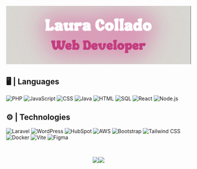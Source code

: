 <!-- Banner -->
![Banner](https://github.com/lauracolladoq/lauracolladoq/blob/main/banner_custom.png)

## 🖥️ | **Languages**
<p>
    <img src="https://img.shields.io/badge/PHP-777BB4?style=flat&logo=php&logoColor=white" alt="PHP" />
    <img src="https://img.shields.io/badge/JavaScript-F7DF1E?style=flat&logo=javascript&logoColor=black" alt="JavaScript" />
    <img src="https://img.shields.io/badge/CSS-1572B6?style=flat&logo=css3&logoColor=white" alt="CSS" />
    <img src="https://img.shields.io/badge/Java-007396?style=flat&logo=java&logoColor=white" alt="Java" />
    <img src="https://img.shields.io/badge/HTML-E34F26?style=flat&logo=html5&logoColor=white" alt="HTML" />
    <img src="https://img.shields.io/badge/SQL-4479A1?style=flat&logo=sql&logoColor=white" alt="SQL" />
    <img src="https://img.shields.io/badge/React-61DAFB?style=flat&logo=react&logoColor=black" alt="React" />
    <img src="https://img.shields.io/badge/Node.js-339933?style=flat&logo=node.js&logoColor=white" alt="Node.js" />
</p>

## ⚙️ | **Technologies**
<p>
    <img src="https://img.shields.io/badge/Laravel-FF2D20?style=flat&logo=laravel&logoColor=white" alt="Laravel" />
    <img src="https://img.shields.io/badge/WordPress-21759B?style=flat&logo=wordpress&logoColor=white" alt="WordPress" />
    <img src="https://img.shields.io/badge/HubSpot-FF7A59?style=flat&logo=hubspot&logoColor=white" alt="HubSpot" />
    <img src="https://img.shields.io/badge/AWS-232F3E?style=flat&logo=amazon-aws&logoColor=white" alt="AWS" />
    <img src="https://img.shields.io/badge/Bootstrap-563D7C?style=flat&logo=bootstrap&logoColor=white" alt="Bootstrap" />
    <img src="https://img.shields.io/badge/Tailwind_CSS-38B2AC?style=flat&logo=tailwind-css&logoColor=white" alt="Tailwind CSS" />
    <img src="https://img.shields.io/badge/Docker-2496ED?style=flat&logo=docker&logoColor=white" alt="Docker" />
    <img src="https://img.shields.io/badge/Vite-646CFF?style=flat&logo=vite&logoColor=white" alt="Vite" />
    <img src="https://img.shields.io/badge/Figma-F24E1E?style=flat&logo=figma&logoColor=white" alt="Figma" />
</p>

<br>
<p align="center">
    <a href=""><img height="137px"
            src="https://github-readme-stats.vercel.app/api?username=lauracolladoq&hide_title=true&hide_border=true&show_icons=true&include_all_commits=true&count_private=true&line_height=21&title_color=BF6F9B&text_color=fff&icon_color=BF6F9B&theme=github_dark" /><img
            height="137px"
            src="https://github-readme-stats.vercel.app/api/top-langs/?username=lauracolladoq&hide=html&hide_title=true&hide_border=true&layout=compact&langs_count=6&exclude_repo=comp426,Redventures-Movie-Quotes&text_color=fff&theme=github_dark" /></a>
</p>
